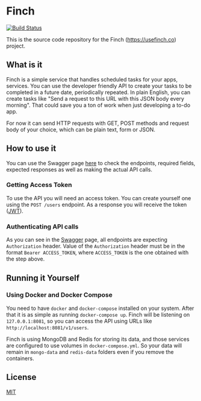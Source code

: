 # Finch

[![Build Status](https://travis-ci.org/emreler/finch.svg?branch=master)](https://travis-ci.org/emreler/finch)

This is the source code repository for the Finch (https://usefinch.co) project.

## What is it
Finch is a simple service that handles scheduled tasks for your apps, services. You can use the developer friendly API to create your tasks to be completed in a future date, periodically repeated. In plain English, you can create tasks like "Send a request to this URL with this JSON body every morning". That could save you a ton of work when just developing a to-do app.

For now it can send HTTP requests with GET, POST methods and request body of your choice, which can be plain text, form or JSON.

## How to use it
You can use the Swagger page [here](http://swagger.usefinch.co/#/default) to check the endpoints, required fields, expected responses as well as making the actual API calls.

### Getting Access Token
To use the API you will need an access token. You can create yourself one using the `POST /users` endpoint. As a response you will receive the token ([JWT](https://en.wikipedia.org/wiki/JSON_Web_Token)).

### Authenticating API calls
As you can see in the [Swagger](http://swagger.usefinch.co/#/default) page, all endpoints are expecting `Authorization` header. Value of the `Authorization` header must be in the format `Bearer ACCESS_TOKEN`, where `ACCESS_TOKEN` is the one obtained with the step above.

## Running it Yourself
### Using Docker and Docker Compose
You need to have `docker` and `docker-compose` installed on your system. After that it is as simple as running `docker-compose up`. Finch will be listening on `127.0.0.1:8081`, so you can access the API using URLs like `http://localhost:8081/v1/users`.

Finch is using MongoDB and Redis for storing its data, and those services are configured to use volumes in `docker-compose.yml`. So your data will remain in `mongo-data` and `redis-data` folders even if you remove the containers.

## License

[MIT](LICENSE)
